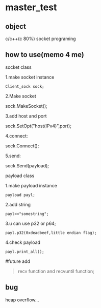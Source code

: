# master_test

## object
c/c++(c 80%) socket programing

## how to use(memo 4 me)
  socket class

  1.make socket instance  

   ```Client_sock sock;```

  2.Make socket

   sock.MakeSocket();

  3.add host and port

   sock.SetOpt("host(IPv4)",port);

  4.connect:

   sock.Connect();

  5.send:

   sock.Send(payload);

  payload class

  1.make payload instance

   `payload payl;`

  2.add string 

   `payl<<"somestring";`

  3.u can use p32 or p64;

   `payl.p32(0xdeadbeef,little endian flag);`

  4.check payload

   `payl.print_all();`

#future add
  > recv function and recvuntil function;
  > 
  
 
## bug 
heap overflow...

